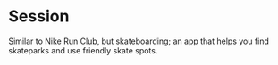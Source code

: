 # Session
Similar to Nike Run Club, but skateboarding; an app that helps you find skateparks and use friendly skate spots. 
